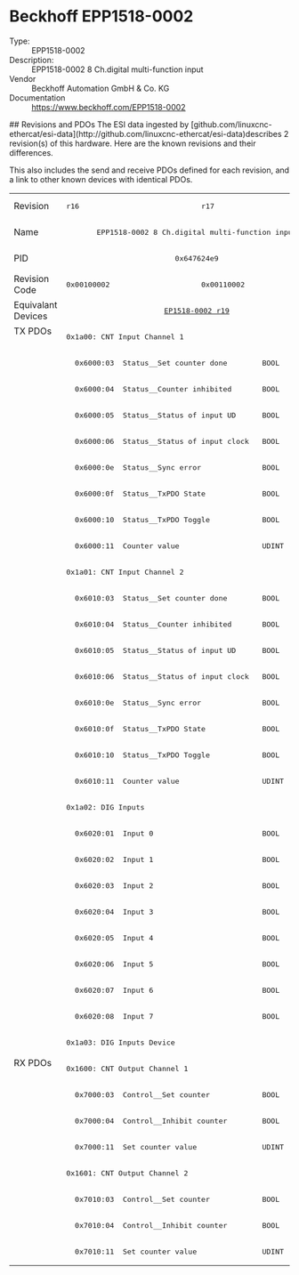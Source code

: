 #  Beckhoff EPP1518-0002

<dl>
  <dt>Type:</dt><dd>EPP1518-0002</dd>
  <dt>Description:</dt><dd>EPP1518-0002 8 Ch.digital multi-function input</dd>
  <dt>Vendor</dt><dd>Beckhoff Automation GmbH & Co. KG</dd>
  <dt>Documentation</dt><dd><a href="https://www.beckhoff.com/EPP1518-0002">https://www.beckhoff.com/EPP1518-0002</a></dd>
</dl>
## Revisions and PDOs
The ESI data ingested by [github.com/linuxcnc-ethercat/esi-data](http://github.com/linuxcnc-ethercat/esi-data)describes 2 revision(s) of this hardware.  Here are the known revisions and their differences.

This also includes the send and receive PDOs defined for each revision, and a link to other known devices with identical PDOs.

<table>
<tr >
<td class="first">Revision</td>
<td ><pre>r16</pre></td>
<td ><pre>r17</pre></td>
</tr>
<tr >
<td class="first">Name</td>
<td  colspan=2 align="center"><pre>EPP1518-0002 8 Ch.digital multi-function input</pre></td>
</tr>
<tr >
<td class="first">PID</td>
<td  colspan=2 align="center"><pre>0x647624e9</pre></td>
</tr>
<tr >
<td class="first">Revision Code</td>
<td ><pre>0x00100002</pre></td>
<td ><pre>0x00110002</pre></td>
</tr>
<tr >
<td class="first">Equivalant Devices</td>
<td  colspan=2 align="center"><pre><a href="EP1518-0002">EP1518-0002 r19</a></pre></td>
</tr>
<tr class="txpdo pdosection">
<td class="first" rowspan=28 valign=top>TX PDOs</td>
<td colspan=2 align="left"><pre>0x1a00: CNT Input Channel 1</pre></td>
<td></td>
</tr>
<tr class="txpdo">
<td  colspan=2 align="left"><pre>  0x6000:03  Status__Set counter done        BOOL</pre></td>
</tr>
<tr class="txpdo">
<td  colspan=2 align="left"><pre>  0x6000:04  Status__Counter inhibited       BOOL</pre></td>
</tr>
<tr class="txpdo">
<td  colspan=2 align="left"><pre>  0x6000:05  Status__Status of input UD      BOOL</pre></td>
</tr>
<tr class="txpdo">
<td  colspan=2 align="left"><pre>  0x6000:06  Status__Status of input clock   BOOL</pre></td>
</tr>
<tr class="txpdo">
<td  colspan=2 align="left"><pre>  0x6000:0e  Status__Sync error              BOOL</pre></td>
</tr>
<tr class="txpdo">
<td  colspan=2 align="left"><pre>  0x6000:0f  Status__TxPDO State             BOOL</pre></td>
</tr>
<tr class="txpdo">
<td  colspan=2 align="left"><pre>  0x6000:10  Status__TxPDO Toggle            BOOL</pre></td>
</tr>
<tr class="txpdo">
<td  colspan=2 align="left"><pre>  0x6000:11  Counter value                   UDINT (32 bits)</pre></td>
</tr>
<tr class="txpdo pdosection">
<td  colspan=2 align="left"><pre>0x1a01: CNT Input Channel 2</pre></td>
</tr>
<tr class="txpdo">
<td  colspan=2 align="left"><pre>  0x6010:03  Status__Set counter done        BOOL</pre></td>
</tr>
<tr class="txpdo">
<td  colspan=2 align="left"><pre>  0x6010:04  Status__Counter inhibited       BOOL</pre></td>
</tr>
<tr class="txpdo">
<td  colspan=2 align="left"><pre>  0x6010:05  Status__Status of input UD      BOOL</pre></td>
</tr>
<tr class="txpdo">
<td  colspan=2 align="left"><pre>  0x6010:06  Status__Status of input clock   BOOL</pre></td>
</tr>
<tr class="txpdo">
<td  colspan=2 align="left"><pre>  0x6010:0e  Status__Sync error              BOOL</pre></td>
</tr>
<tr class="txpdo">
<td  colspan=2 align="left"><pre>  0x6010:0f  Status__TxPDO State             BOOL</pre></td>
</tr>
<tr class="txpdo">
<td  colspan=2 align="left"><pre>  0x6010:10  Status__TxPDO Toggle            BOOL</pre></td>
</tr>
<tr class="txpdo">
<td  colspan=2 align="left"><pre>  0x6010:11  Counter value                   UDINT (32 bits)</pre></td>
</tr>
<tr class="txpdo pdosection">
<td  colspan=2 align="left"><pre>0x1a02: DIG Inputs</pre></td>
</tr>
<tr class="txpdo">
<td  colspan=2 align="left"><pre>  0x6020:01  Input 0                         BOOL</pre></td>
</tr>
<tr class="txpdo">
<td  colspan=2 align="left"><pre>  0x6020:02  Input 1                         BOOL</pre></td>
</tr>
<tr class="txpdo">
<td  colspan=2 align="left"><pre>  0x6020:03  Input 2                         BOOL</pre></td>
</tr>
<tr class="txpdo">
<td  colspan=2 align="left"><pre>  0x6020:04  Input 3                         BOOL</pre></td>
</tr>
<tr class="txpdo">
<td  colspan=2 align="left"><pre>  0x6020:05  Input 4                         BOOL</pre></td>
</tr>
<tr class="txpdo">
<td  colspan=2 align="left"><pre>  0x6020:06  Input 5                         BOOL</pre></td>
</tr>
<tr class="txpdo">
<td  colspan=2 align="left"><pre>  0x6020:07  Input 6                         BOOL</pre></td>
</tr>
<tr class="txpdo">
<td  colspan=2 align="left"><pre>  0x6020:08  Input 7                         BOOL</pre></td>
</tr>
<tr class="txpdo pdosection">
<td  colspan=2 align="left"><pre>0x1a03: DIG Inputs Device</pre></td>
</tr>
<tr class="rxpdo pdosection">
<td class="first" rowspan=8 valign=top>RX PDOs</td>
<td colspan=2 align="left"><pre>0x1600: CNT Output Channel 1</pre></td>
<td></td>
</tr>
<tr class="rxpdo">
<td  colspan=2 align="left"><pre>  0x7000:03  Control__Set counter            BOOL</pre></td>
</tr>
<tr class="rxpdo">
<td  colspan=2 align="left"><pre>  0x7000:04  Control__Inhibit counter        BOOL</pre></td>
</tr>
<tr class="rxpdo">
<td  colspan=2 align="left"><pre>  0x7000:11  Set counter value               UDINT (32 bits)</pre></td>
</tr>
<tr class="rxpdo pdosection">
<td  colspan=2 align="left"><pre>0x1601: CNT Output Channel 2</pre></td>
</tr>
<tr class="rxpdo">
<td  colspan=2 align="left"><pre>  0x7010:03  Control__Set counter            BOOL</pre></td>
</tr>
<tr class="rxpdo">
<td  colspan=2 align="left"><pre>  0x7010:04  Control__Inhibit counter        BOOL</pre></td>
</tr>
<tr class="rxpdo">
<td  colspan=2 align="left"><pre>  0x7010:11  Set counter value               UDINT (32 bits)</pre></td>
</tr>
</table>
